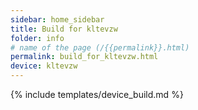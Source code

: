 ```yaml
---
sidebar: home_sidebar
title: Build for kltevzw
folder: info
# name of the page (/{{permalink}}.html)
permalink: build_for_kltevzw.html
device: kltevzw
---
```

{% include templates/device_build.md %}
